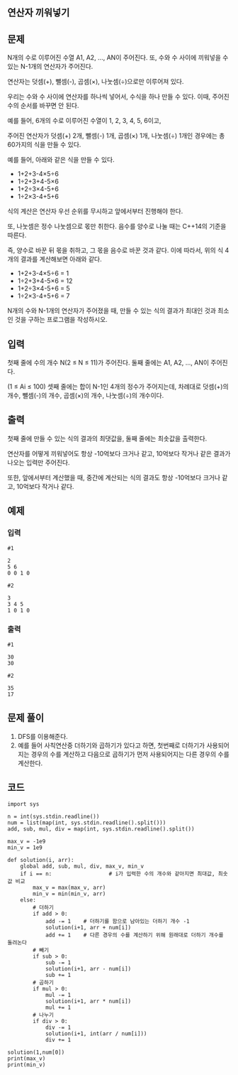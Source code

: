 ## 연산자 끼워넣기
## 문제
N개의 수로 이루어진 수열 A1, A2, ..., AN이 주어진다. 또, 수와 수 사이에 끼워넣을 수 있는 N-1개의 연산자가 주어진다.    
   
연산자는 덧셈(+), 뺄셈(-), 곱셈(×), 나눗셈(÷)으로만 이루어져 있다.   
   
우리는 수와 수 사이에 연산자를 하나씩 넣어서, 수식을 하나 만들 수 있다. 이때, 주어진 수의 순서를 바꾸면 안 된다.   
   
예를 들어, 6개의 수로 이루어진 수열이 1, 2, 3, 4, 5, 6이고,   
      
주어진 연산자가 덧셈(+) 2개, 뺄셈(-) 1개, 곱셈(×) 1개, 나눗셈(÷) 1개인 경우에는 총 60가지의 식을 만들 수 있다.   
   
예를 들어, 아래와 같은 식을 만들 수 있다.
- 1+2+3-4×5÷6
- 1÷2+3+4-5×6
- 1+2÷3×4-5+6
- 1÷2×3-4+5+6
   
식의 계산은 연산자 우선 순위를 무시하고 앞에서부터 진행해야 한다.   
   
또, 나눗셈은 정수 나눗셈으로 몫만 취한다. 음수를 양수로 나눌 때는 C++14의 기준을 따른다.   
   
즉, 양수로 바꾼 뒤 몫을 취하고, 그 몫을 음수로 바꾼 것과 같다. 이에 따라서, 위의 식 4개의 결과를 계산해보면 아래와 같다.   
- 1+2+3-4×5÷6 = 1
- 1÷2+3+4-5×6 = 12
- 1+2÷3×4-5+6 = 5
- 1÷2×3-4+5+6 = 7
   
N개의 수와 N-1개의 연산자가 주어졌을 때, 만들 수 있는 식의 결과가 최대인 것과 최소인 것을 구하는 프로그램을 작성하시오.
## 입력
첫째 줄에 수의 개수 N(2 ≤ N ≤ 11)가 주어진다. 둘째 줄에는 A1, A2, ..., AN이 주어진다.   
   
(1 ≤ Ai ≤ 100) 셋째 줄에는 합이 N-1인 4개의 정수가 주어지는데, 차례대로 덧셈(+)의 개수, 뺄셈(-)의 개수, 곱셈(×)의 개수, 나눗셈(÷)의 개수이다.   
## 출력
첫째 줄에 만들 수 있는 식의 결과의 최댓값을, 둘째 줄에는 최솟값을 출력한다.   
   
연산자를 어떻게 끼워넣어도 항상 -10억보다 크거나 같고, 10억보다 작거나 같은 결과가 나오는 입력만 주어진다.   
   
또한, 앞에서부터 계산했을 때, 중간에 계산되는 식의 결과도 항상 -10억보다 크거나 같고, 10억보다 작거나 같다.
## 예제
### 입력
```
#1

2
5 6
0 0 1 0
```
```
#2

3
3 4 5
1 0 1 0
```
### 출력
```
#1

30
30
```
```
#2

35
17
```
## 문제 풀이
1. DFS를 이용해준다.
2. 예를 들어 사칙연산중 더하기와 곱하기가 있다고 하면,
   첫번째로 더하기가 사용되어지는 경우의 수를 계산하고 다음으로 곱하기가 먼저 사용되어지는 다른 경우의 수를 계산한다.
## 코드
```python3
import sys

n = int(sys.stdin.readline())
num = list(map(int, sys.stdin.readline().split()))
add, sub, mul, div = map(int, sys.stdin.readline().split())

max_v = -1e9
min_v = 1e9

def solution(i, arr):
    global add, sub, mul, div, max_v, min_v
    if i == n:                  # i가 입력한 수의 개수와 같아지면 최대값, 최솟값 비교
        max_v = max(max_v, arr)  
        min_v = min(min_v, arr)
    else:
        # 더하기
        if add > 0:
            add -= 1    # 더하기를 함으로 남아있는 더하기 개수 -1
            solution(i+1, arr + num[i])
            add += 1    # 다른 경우의 수를 계산하기 위해 원래대로 더하기 개수를 돌려논다
        # 빼기
        if sub > 0:
            sub -= 1
            solution(i+1, arr - num[i])
            sub += 1
        # 곱하기
        if mul > 0:
            mul -= 1
            solution(i+1, arr * num[i])
            mul += 1
        # 나누기
        if div > 0:
            div -= 1
            solution(i+1, int(arr / num[i]))
            div += 1
            
solution(1,num[0])
print(max_v)
print(min_v)
```
